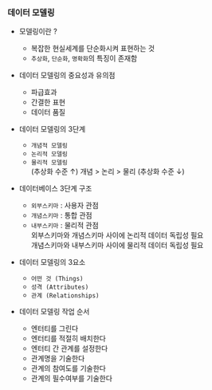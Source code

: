 ### 데이터 모델링

- 모델링이란 ?
  - 복잡한 현실세계를 단순화시켜 표현하는 것
  - `추상화`, `단순화`, `명확화`의 특징이 존재함


- 데이터 모델링의 중요성과 유의점
  - 파급효과
  - 간결한 표현
  - 데이터 품질


- 데이터 모델링의 3단계
  - `개념적 모델링`
  - `논리적 모델링`
  - `물리적 모델링`
  <br> (추상화 수준 ↑) 개념 > 논리 > 물리 (추상화 수준 ↓)


- 데이터베이스 3단계 구조
  - `외부스키마` : 사용자 관점
  - `개념스키마` : 통합 관점
  - `내부스키마` : 물리적 관점
  <br> 외부스키마와 개념스키마 사이에 논리적 데이터 독립성 필요
  <br> 개념스키마와 내부스키마 사이에 물리적 데이터 독립성 필요


- 데이터 모델링의 3요소
  - `어떤 것 (Things)`
  - `성격 (Attributes)`
  - `관계 (Relationships)`


- 데이터 모델링 작업 순서
  - 엔터티를 그린다
  - 엔터티를 적절히 배치한다
  - 엔터티 간 관계를 설정한다
  - 관계명을 기술한다
  - 관계의 참여도를 기술한다
  - 관계의 필수여부를 기술한다